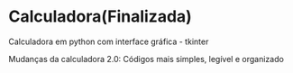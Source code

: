 # Calculadora(Finalizada)
 Calculadora em python com interface gráfica - tkinter

Mudanças da calculadora 2.0:
Códigos mais simples, legível e organizado
